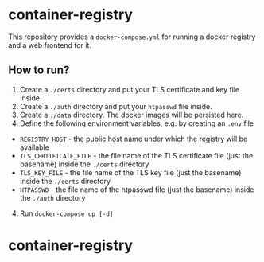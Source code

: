 # container-registry

This repository provides a `docker-compose.yml` for running a docker registry and a web frontend for it.

## How to run?

1. Create a `./certs` directory and put your TLS certificate and key file inside.
2. Create a `./auth` directory and put your `htpasswd` file inside.
3. Create a `./data` directory. The docker images will be persisted here.
3. Define the following environment variables, e.g. by creating an `.env` file
  * `REGISTRY_HOST` - the public host name under which the registry will be available
  * `TLS_CERTIFICATE_FILE` - the file name of the TLS certificate file (just the basename) inside the `./certs` directory
  * `TLS_KEY_FILE` - the file name of the TLS key file (just the basename) inside the `./certs` directory
  * `HTPASSWD` - the file name of the htpasswd file (just the basename) inside the `./auth` directory
4. Run `docker-compose up [-d]`
# container-registry
